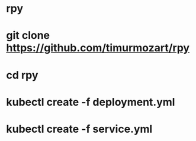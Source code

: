 # rpy
# git clone https://github.com/timurmozart/rpy
# cd rpy
# kubectl create -f deployment.yml
# kubectl create -f service.yml
